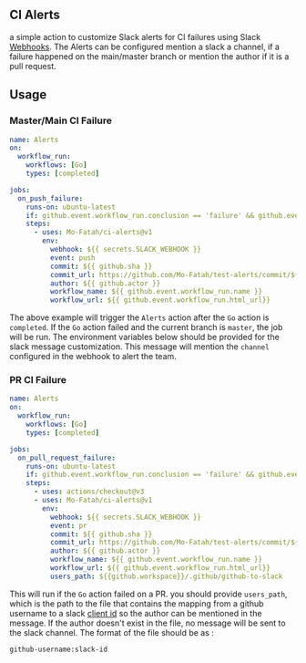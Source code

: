 ## CI Alerts
a simple action to customize Slack alerts for CI failures using Slack [Webhooks](https://api.slack.com/messaging/webhooks). The Alerts can be configured mention a slack a channel, if a failure happened on the main/master branch or mention the author if it is a pull request.

## Usage

### Master/Main CI Failure
```yaml
name: Alerts
on:
  workflow_run:
    workflows: [Go]
    types: [completed]

jobs:
  on_push_failure:
    runs-on: ubuntu-latest
    if: github.event.workflow_run.conclusion == 'failure' && github.event.workflow_run.event == 'push' && github.event.workflow_run.head_branch == 'master'
    steps:
      - uses: Mo-Fatah/ci-alerts@v1
        env: 
          webhook: ${{ secrets.SLACK_WEBHOOK }}
          event: push
          commit: ${{ github.sha }}
          commit_url: https://github.com/Mo-Fatah/test-alerts/commit/${{ github.sha }}
          author: ${{ github.actor }}
          workflow_name: ${{ github.event.workflow_run.name }}
          workflow_url: ${{ github.event.workflow_run.html_url}}
```
The above example will trigger the `Alerts` action after the `Go` action is `completed`. If the `Go` action failed and the current branch is `master`, the job will be run. The environment variables below should be provided for the slack message customization. This message will mention the `channel` configured in the webhook to alert the team.


### PR CI Failure

```yaml
name: Alerts
on:
  workflow_run:
    workflows: [Go]
    types: [completed]

jobs:
  on_pull_request_failure:
    runs-on: ubuntu-latest
    if: github.event.workflow_run.conclusion == 'failure' && github.event.workflow_run.event == 'pull_request'
    steps:
      - uses: actions/checkout@v3
      - uses: Mo-Fatah/ci-alerts@v1
        env: 
          webhook: ${{ secrets.SLACK_WEBHOOK }}
          event: pr
          commit: ${{ github.sha }}
          commit_url: https://github.com/Mo-Fatah/test-alerts/commit/${{ github.sha }}
          author: ${{ github.actor }}
          workflow_name: ${{ github.event.workflow_run.name }}
          workflow_url: ${{ github.event.workflow_run.html_url}}
          users_path: ${{github.workspace}}/.github/github-to-slack
```
This will run if the `Go` action failed on a PR. you should provide `users_path`, which is the path to the file that contains the mapping from a github username to a slack [client id](https://api.slack.com/authentication/best-practices#client-id) so the author can be mentioned in the message. If the author doesn't exist in the file, no message will be sent to the slack channel.
The format of the file should be as :
```
github-username:slack-id
```
